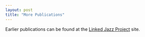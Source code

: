 ```yaml
---
layout: post
title: "More Publications"
---
```

Earlier publications can be found at the [Linked Jazz Project](https://linkedjazz.org/publications/) site.
